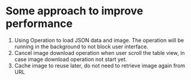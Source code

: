 #  Some approach to improve performance


1. Using Operation to load JSON data and image. The operation will be running in the background to not block user interface.
2. Cancel image download operation when user scroll the table view, in case image download operation not start yet.
3. Cache image to reuse later, do not need to retrieve image again from URL
